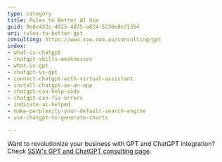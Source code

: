 ```yaml
---
type: category
title: Rules to Better AI Use
guid: 9e0c432c-4925-4075-a824-5230e0e71354
uri: rules-to-better-gpt
consulting: https://www.ssw.com.au/consulting/gpt
index:
- what-is-chatgpt
- chatgpt-skills-weaknesses
- what-is-gpt
- chatgpt-vs-gpt
- connect-chatgpt-with-virtual-assistant
- install-chatgpt-as-an-app
- chatgpt-can-help-code
- chatgpt-can-fix-errors
- indicate-ai-helped
- make-perplexity-your-default-search-engine
- use-chatgpt-to-generate-charts

---
```


Want to revolutionize your business with GPT and ChatGPT integration? Check [SSW's GPT and ChatGPT consulting page](https://www.ssw.com.au/consulting/gpt).
